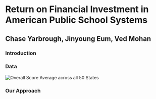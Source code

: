 # Return on Financial Investment in American Public School Systems
## Chase Yarbrough, Jinyoung Eum, Ved Mohan

### Introduction





### Data
![Overall Score Average across all 50 States]("https://github.com/jinyoung5484/Return-on-Financial-Investment-in-American-Public-School-Systems/blob/master/project1.PNG")




### Our Approach
